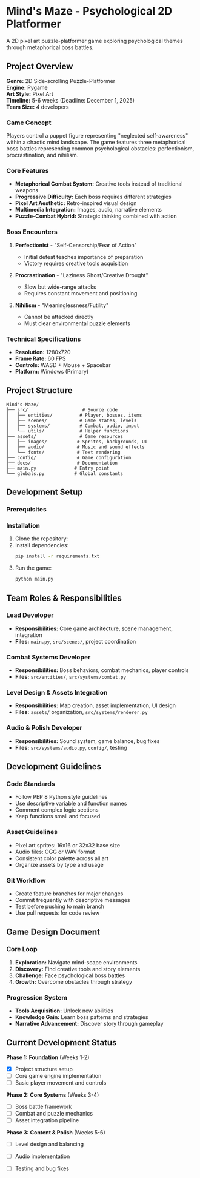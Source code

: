 # Mind's Maze - Psychological 2D Platformer

A 2D pixel art puzzle-platformer game exploring psychological themes through metaphorical boss battles.

## Project Overview

**Genre:** 2D Side-scrolling Puzzle-Platformer  
**Engine:** Pygame  
**Art Style:** Pixel Art  
**Timeline:** 5-6 weeks (Deadline: December 1, 2025)  
**Team Size:** 4 developers  

### Game Concept

Players control a puppet figure representing "neglected self-awareness" within a chaotic mind landscape. The game features three metaphorical boss battles representing common psychological obstacles: perfectionism, procrastination, and nihilism.

### Core Features

- **Metaphorical Combat System:** Creative tools instead of traditional weapons
- **Progressive Difficulty:** Each boss requires different strategies
- **Pixel Art Aesthetic:** Retro-inspired visual design
- **Multimedia Integration:** Images, audio, narrative elements
- **Puzzle-Combat Hybrid:** Strategic thinking combined with action

### Boss Encounters

1. **Perfectionist** - "Self-Censorship/Fear of Action"
   - Initial defeat teaches importance of preparation
   - Victory requires creative tools acquisition

2. **Procrastination** - "Laziness Ghost/Creative Drought"  
   - Slow but wide-range attacks
   - Requires constant movement and positioning

3. **Nihilism** - "Meaninglessness/Futility"
   - Cannot be attacked directly  
   - Must clear environmental puzzle elements

### Technical Specifications

- **Resolution:** 1280x720
- **Frame Rate:** 60 FPS
- **Controls:** WASD + Mouse + Spacebar
- **Platform:** Windows (Primary)

## Project Structure

```
Mind's-Maze/
├── src/                    # Source code
│   ├── entities/          # Player, bosses, items
│   ├── scenes/            # Game states, levels
│   ├── systems/           # Combat, audio, input
│   └── utils/             # Helper functions
├── assets/                # Game resources
│   ├── images/           # Sprites, backgrounds, UI
│   ├── audio/            # Music and sound effects
│   └── fonts/            # Text rendering
├── config/               # Game configuration
├── docs/                 # Documentation
├── main.py              # Entry point
└── globals.py           # Global constants
```

## Development Setup

### Prerequisites

### Installation
1. Clone the repository:
2. Install dependencies:
   ```bash
   pip install -r requirements.txt
   ```
3. Run the game:
   ```bash
   python main.py
   ```

## Team Roles & Responsibilities

### Lead Developer
- **Responsibilities:** Core game architecture, scene management, integration
- **Files:** `main.py`, `src/scenes/`, project coordination

### Combat Systems Developer  
- **Responsibilities:** Boss behaviors, combat mechanics, player controls
- **Files:** `src/entities/`, `src/systems/combat.py`

### Level Design & Assets Integration
- **Responsibilities:** Map creation, asset implementation, UI design
- **Files:** `assets/` organization, `src/systems/renderer.py`

### Audio & Polish Developer
- **Responsibilities:** Sound system, game balance, bug fixes
- **Files:** `src/systems/audio.py`, `config/`, testing

## Development Guidelines

### Code Standards
- Follow PEP 8 Python style guidelines
- Use descriptive variable and function names
- Comment complex logic sections
- Keep functions small and focused

### Asset Guidelines
- Pixel art sprites: 16x16 or 32x32 base size
- Audio files: OGG or WAV format
- Consistent color palette across all art
- Organize assets by type and usage

### Git Workflow
- Create feature branches for major changes
- Commit frequently with descriptive messages
- Test before pushing to main branch
- Use pull requests for code review

## Game Design Document

### Core Loop
1. **Exploration:** Navigate mind-scape environments
2. **Discovery:** Find creative tools and story elements  
3. **Challenge:** Face psychological boss battles
4. **Growth:** Overcome obstacles through strategy

### Progression System
- **Tools Acquisition:** Unlock new abilities
- **Knowledge Gain:** Learn boss patterns and strategies
- **Narrative Advancement:** Discover story through gameplay

## Current Development Status

**Phase 1: Foundation** (Weeks 1-2)
- [x] Project structure setup
- [ ] Core game engine implementation
- [ ] Basic player movement and controls

**Phase 2: Core Systems** (Weeks 3-4)  
- [ ] Boss battle framework
- [ ] Combat and puzzle mechanics
- [ ] Asset integration pipeline

**Phase 3: Content & Polish** (Weeks 5-6)
- [ ] Level design and balancing
- [ ] Audio implementation
- [ ] Testing and bug fixes

